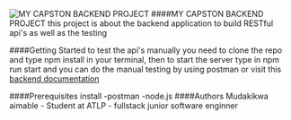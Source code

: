 ![MY CAPSTON BACKEND PROJECT](https://img.shields.io/badge/code--coverage-61.87%25-yellow)
####MY CAPSTON BACKEND PROJECT
this project is about the backend application to build RESTful api's as well as the testing

####Getting Started
to test the api's manually you need to clone the repo and type npm install in your terminal, then to start the server
type in npm run start and you can do the manual testing by using postman or visit this [backend documentation](https://capston-backend.onrender.com/capston/doc)

####Prerequisites
install
-postman
-node.js
####Authors
Mudakikwa aimable - Student at ATLP - fullstack junior software enginner
